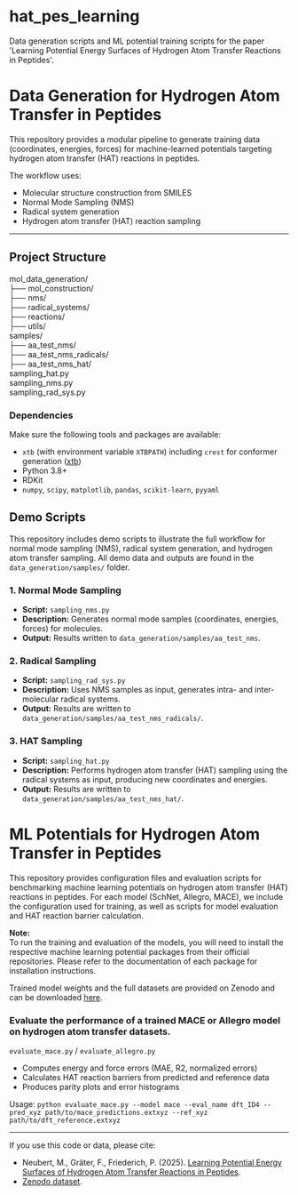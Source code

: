 # hat_pes_learning
Data generation scripts and ML potential training scripts for the paper 'Learning Potential Energy Surfaces of Hydrogen Atom Transfer Reactions in Peptides'.

# Data Generation for Hydrogen Atom Transfer in Peptides

This repository provides a modular pipeline to generate training data (coordinates, energies, forces) for machine-learned potentials targeting hydrogen atom transfer (HAT) reactions in peptides.

The workflow uses:
- Molecular structure construction from SMILES
- Normal Mode Sampling (NMS)
- Radical system generation
- Hydrogen atom transfer (HAT) reaction sampling

---

## Project Structure

mol_data_generation/  
├── mol_construction/  
├── nms/  
├── radical_systems/  
├── reactions/  
├── utils/  
samples/  
├── aa_test_nms/  
├── aa_test_nms_radicals/  
├── aa_test_nms_hat/  
sampling_hat.py  
sampling_nms.py  
sampling_rad_sys.py  

### Dependencies

Make sure the following tools and packages are available:
- `xtb` (with environment variable `XTBPATH`) including `crest` for conformer generation ([xtb](https://xtb-docs.readthedocs.io/en/latest/index.html))
- Python 3.8+
- RDKit
- `numpy`, `scipy`, `matplotlib`, `pandas`, `scikit-learn`, `pyyaml`

## Demo Scripts
This repository includes demo scripts to illustrate the full workflow for normal mode sampling (NMS), radical system generation, and hydrogen atom transfer sampling.
All demo data and outputs are found in the `data_generation/samples/` folder.
### 1. Normal Mode Sampling 
- **Script:** `sampling_nms.py`
- **Description:** Generates normal mode samples (coordinates, energies, forces) for molecules.
- **Output:** Results written to `data_generation/samples/aa_test_nms`.
### 2. Radical Sampling
- **Script:** `sampling_rad_sys.py`
- **Description:** Uses NMS samples as input, generates intra- and inter-molecular radical systems.
- **Output:** Results are written to `data_generation/samples/aa_test_nms_radicals/`.
### 3. HAT Sampling
- **Script:** `sampling_hat.py`
- **Description:** Performs hydrogen atom transfer (HAT) sampling using the radical systems as input, producing new coordinates and energies.
- **Output:** Results are written to `data_generation/samples/aa_test_nms_hat/`.

# ML Potentials for Hydrogen Atom Transfer in Peptides

This repository provides configuration files and evaluation scripts for benchmarking machine learning potentials on hydrogen atom transfer (HAT) reactions in peptides. For each model (SchNet, Allegro, MACE), we include the configuration used for training, as well as scripts for model evaluation and HAT reaction barrier calculation.

**Note:**  
To run the training and evaluation of the models, you will need to install the respective machine learning potential packages from their official repositories. Please refer to the documentation of each package for installation instructions.

Trained model weights and the full datasets are provided on Zenodo and can be downloaded [here](https://doi.org/10.5281/zenodo.16572631).

### Evaluate the performance of a trained MACE or Allegro model on hydrogen atom transfer datasets.
`evaluate_mace.py` / `evaluate_allegro.py`  

- Computes energy and force errors (MAE, R2, normalized errors)  
- Calculates HAT reaction barriers from predicted and reference data  
- Produces parity plots and error histograms  

Usage:
`python evaluate_mace.py --model mace --eval_name dft_ID4 --pred_xyz path/to/mace_predictions.extxyz --ref_xyz path/to/dft_reference.extxyz`    

---

If you use this code or data, please cite:

- Neubert, M., Gräter, F., Friederich, P. (2025). [Learning Potential Energy Surfaces of Hydrogen Atom Transfer Reactions in Peptides](http://arxiv.org/abs/2508.00578).
- [Zenodo dataset](https://doi.org/10.5281/zenodo.16572631).




